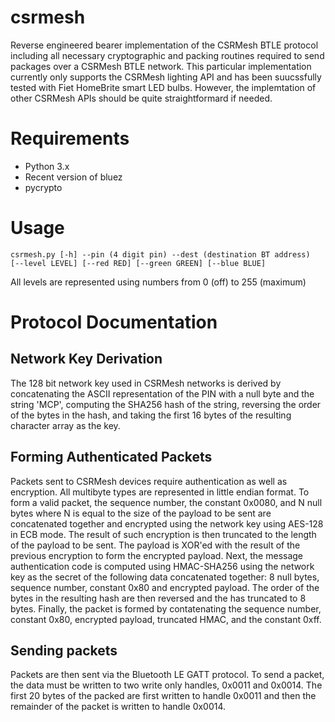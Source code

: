 # csrmesh
Reverse engineered bearer implementation of the CSRMesh BTLE protocol including all necessary cryptographic and packing routines required to send packages over a CSRMesh BTLE network. This particular implementation currently only supports the CSRMesh lighting API and has been suucssfully tested with Fiet HomeBrite smart LED bulbs. However, the implemtation of other CSRMesh APIs should be quite straightformard if needed.

# Requirements
 * Python 3.x
 * Recent version of bluez
 * pycrypto

# Usage
    csrmesh.py [-h] --pin (4 digit pin) --dest (destination BT address) 
    [--level LEVEL] [--red RED] [--green GREEN] [--blue BLUE]
All levels are represented using numbers from 0 (off) to 255 (maximum)

# Protocol Documentation
## Network Key Derivation
The 128 bit network key used in CSRMesh networks is derived by concatenating the ASCII representation of the PIN with a null byte and the string 'MCP', computing the SHA256 hash of the string, reversing the order of the bytes in the hash, and taking the first 16 bytes of the resulting character array as the key.

## Forming Authenticated Packets
Packets sent to CSRMesh devices require authentication as well as encryption. All multibyte types are represented in little endian format. To form a valid packet, the sequence number, the constant 0x0080, and N null bytes where N is equal to the size of the payload to be sent are concatenated together and encrypted using the network key using AES-128 in ECB mode. The result of such encryption is then truncated to the length of the payload to be sent. The payload is XOR'ed with the result of the previous encryption to form the encrypted payload. Next, the message authentication code is computed using HMAC-SHA256 using the network key as the secret of the following data concatenated together: 8 null bytes, sequence number, constant 0x80 and encrypted payload. The order of the bytes in the resulting hash are then reversed and the has truncated to 8 bytes. Finally, the packet is formed by contatenating the sequence number, constant 0x80, encrypted payload, truncated HMAC, and the constant 0xff.

## Sending packets
Packets are then sent via the Bluetooth LE GATT protocol. To send a packet, the data must be written to two write only handles, 0x0011 and 0x0014. The first 20 bytes of the packed are first written to handle 0x0011 and then the remainder of the packet is written to handle 0x0014.
